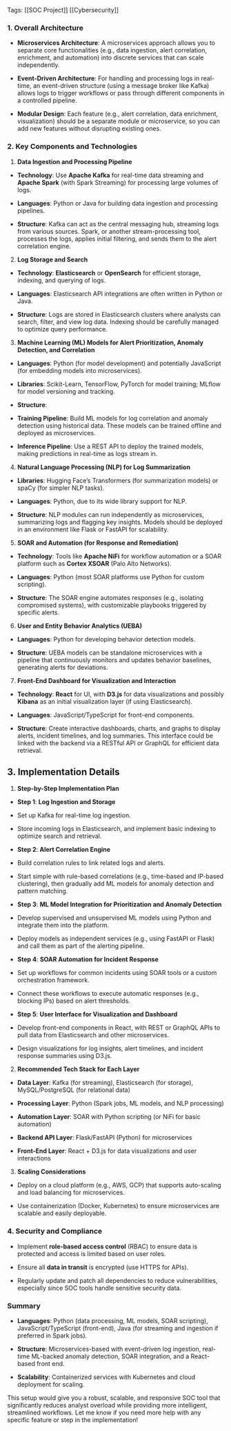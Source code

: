 Tags: [[SOC Project]] [[Cybersecurity]] 
### 1. **Overall Architecture**

- **Microservices Architecture**: A microservices approach allows you to separate core functionalities (e.g., data ingestion, alert correlation, enrichment, and automation) into discrete services that can scale independently.

- **Event-Driven Architecture**: For handling and processing logs in real-time, an event-driven structure (using a message broker like Kafka) allows logs to trigger workflows or pass through different components in a controlled pipeline.

- **Modular Design**: Each feature (e.g., alert correlation, data enrichment, visualization) should be a separate module or microservice, so you can add new features without disrupting existing ones.

### 2. **Key Components and Technologies**

1. **Data Ingestion and Processing Pipeline**

- **Technology**: Use **Apache Kafka** for real-time data streaming and **Apache Spark** (with Spark Streaming) for processing large volumes of logs.

- **Languages**: Python or Java for building data ingestion and processing pipelines.

- **Structure**: Kafka can act as the central messaging hub, streaming logs from various sources. Spark, or another stream-processing tool, processes the logs, applies initial filtering, and sends them to the alert correlation engine.

2. **Log Storage and Search**

- **Technology**: **Elasticsearch** or **OpenSearch** for efficient storage, indexing, and querying of logs.

- **Languages**: Elasticsearch API integrations are often written in Python or Java.

- **Structure**: Logs are stored in Elasticsearch clusters where analysts can search, filter, and view log data. Indexing should be carefully managed to optimize query performance.

3. **Machine Learning (ML) Models for Alert Prioritization, Anomaly Detection, and Correlation**

- **Languages**: Python (for model development) and potentially JavaScript (for embedding models into microservices).

- **Libraries**: Scikit-Learn, TensorFlow, PyTorch for model training; MLflow for model versioning and tracking.

- **Structure**:

- **Training Pipeline**: Build ML models for log correlation and anomaly detection using historical data. These models can be trained offline and deployed as microservices.

- **Inference Pipeline**: Use a REST API to deploy the trained models, making predictions in real-time as logs stream in.

4. **Natural Language Processing (NLP) for Log Summarization**

- **Libraries**: Hugging Face’s Transformers (for summarization models) or spaCy (for simpler NLP tasks).

- **Languages**: Python, due to its wide library support for NLP.

- **Structure**: NLP modules can run independently as microservices, summarizing logs and flagging key insights. Models should be deployed in an environment like Flask or FastAPI for scalability.

5. **SOAR and Automation (for Response and Remediation)**

- **Technology**: Tools like **Apache NiFi** for workflow automation or a SOAR platform such as **Cortex XSOAR** (Palo Alto Networks).

- **Languages**: Python (most SOAR platforms use Python for custom scripting).

- **Structure**: The SOAR engine automates responses (e.g., isolating compromised systems), with customizable playbooks triggered by specific alerts.

6. **User and Entity Behavior Analytics (UEBA)**

- **Languages**: Python for developing behavior detection models.

- **Structure**: UEBA models can be standalone microservices with a pipeline that continuously monitors and updates behavior baselines, generating alerts for deviations.

7. **Front-End Dashboard for Visualization and Interaction**

- **Technology**: **React** for UI, with **D3.js** for data visualizations and possibly **Kibana** as an initial visualization layer (if using Elasticsearch).

- **Languages**: JavaScript/TypeScript for front-end components.

- **Structure**: Create interactive dashboards, charts, and graphs to display alerts, incident timelines, and log summaries. This interface could be linked with the backend via a RESTful API or GraphQL for efficient data retrieval.

## 3. Implementation Details

1. **Step-by-Step Implementation Plan**

- **Step 1**: **Log Ingestion and Storage**

- Set up Kafka for real-time log ingestion.

- Store incoming logs in Elasticsearch, and implement basic indexing to optimize search and retrieval.

- **Step 2**: **Alert Correlation Engine**

- Build correlation rules to link related logs and alerts.

- Start simple with rule-based correlations (e.g., time-based and IP-based clustering), then gradually add ML models for anomaly detection and pattern matching.

- **Step 3**: **ML Model Integration for Prioritization and Anomaly Detection**

- Develop supervised and unsupervised ML models using Python and integrate them into the platform.

- Deploy models as independent services (e.g., using FastAPI or Flask) and call them as part of the alerting pipeline.

- **Step 4**: **SOAR Automation for Incident Response**

- Set up workflows for common incidents using SOAR tools or a custom orchestration framework.

- Connect these workflows to execute automatic responses (e.g., blocking IPs) based on alert thresholds.

- **Step 5**: **User Interface for Visualization and Dashboard**

- Develop front-end components in React, with REST or GraphQL APIs to pull data from Elasticsearch and other microservices.

- Design visualizations for log insights, alert timelines, and incident response summaries using D3.js.

2. **Recommended Tech Stack for Each Layer**

- **Data Layer**: Kafka (for streaming), Elasticsearch (for storage), MySQL/PostgreSQL (for relational data)

- **Processing Layer**: Python (Spark jobs, ML models, and NLP processing)

- **Automation Layer**: SOAR with Python scripting (or NiFi for basic automation)

- **Backend API Layer**: Flask/FastAPI (Python) for microservices

- **Front-End Layer**: React + D3.js for data visualizations and user interactions

3. **Scaling Considerations**

- Deploy on a cloud platform (e.g., AWS, GCP) that supports auto-scaling and load balancing for microservices.

- Use containerization (Docker, Kubernetes) to ensure microservices are scalable and easily deployable.

### 4. **Security and Compliance**

- Implement **role-based access control** (RBAC) to ensure data is protected and access is limited based on user roles.

- Ensure all **data in transit** is encrypted (use HTTPS for APIs).

- Regularly update and patch all dependencies to reduce vulnerabilities, especially since SOC tools handle sensitive security data.

### Summary

- **Languages**: Python (data processing, ML models, SOAR scripting), JavaScript/TypeScript (front-end), Java (for streaming and ingestion if preferred in Spark jobs).

- **Structure**: Microservices-based with event-driven log ingestion, real-time ML-backed anomaly detection, SOAR integration, and a React-based front end.

- **Scalability**: Containerized services with Kubernetes and cloud deployment for scaling.

This setup would give you a robust, scalable, and responsive SOC tool that significantly reduces analyst overload while providing more intelligent, streamlined workflows. Let me know if you need more help with any specific feature or step in the implementation!


